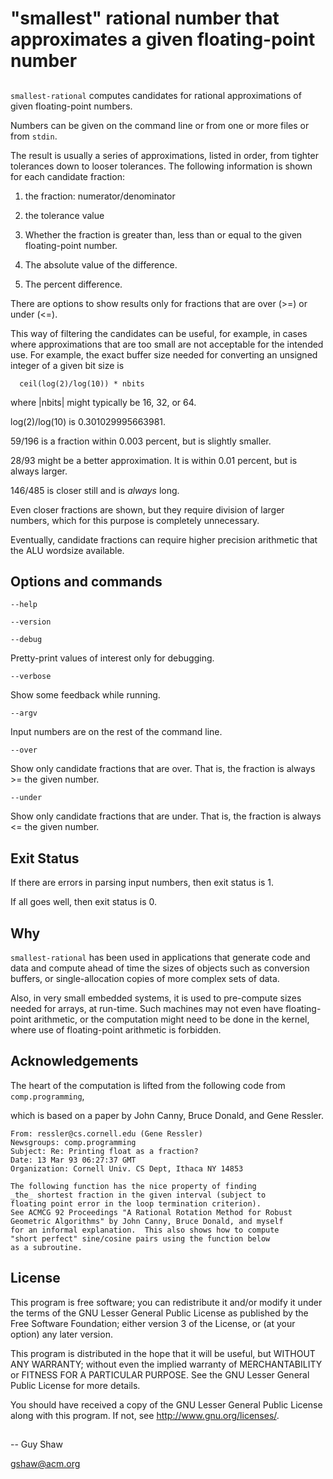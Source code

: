 # "smallest" rational number that approximates a given floating-point number

## 

`smallest-rational` computes candidates for rational approximations
of given floating-point numbers.

Numbers can be given on the command line or from one or more files
or from `stdin`.

The result is usually a series of approximations,
listed in order, from tighter tolerances down to looser tolerances.
The following information is shown for each candidate fraction:

  1. the fraction: numerator/denominator

  2. the tolerance value

  3. Whether the fraction is greater than, less than or equal
to the given floating-point number.

  4. The absolute value of the difference.

  5. The percent difference.

There are options to show results only for fractions that are over
(>=) or under (<=).

This way of filtering the candidates can be useful,
for example, in cases where approximations that are too small
are not acceptable for the intended use.  For example,
the exact buffer size needed for converting an unsigned integer
of a given bit size is

```
  ceil(log(2)/log(10)) * nbits
```

where |nbits| might typically be 16, 32, or 64.

log(2)/log(10) is 0.301029995663981.

59/196 is a fraction within 0.003 percent,
but is slightly smaller.

28/93 might be a better approximation.
It is within 0.01 percent, but is always larger.

146/485 is closer still and is _always_ long.

Even closer fractions are shown, but they require division
of larger numbers, which for this purpose is completely unnecessary.

Eventually, candidate fractions can require higher precision
arithmetic that the ALU wordsize available.


## Options and commands

`--help`

`--version`

`--debug`

Pretty-print values of interest only for debugging.

`--verbose`

Show some feedback while running.

`--argv`

Input numbers are on the rest of the command line.

`--over`

Show only candidate fractions that are over.
That is, the fraction is always >= the given number.

`--under`

Show only candidate fractions that are under.
That is, the fraction is always <= the given number.

## Exit Status

If there are errors in parsing input numbers,
then exit status is 1.

If all goes well, then exit status is 0.

## Why

`smallest-rational` has been used in applications that
generate code and data and compute ahead of time
the sizes of objects such as conversion buffers,
or single-allocation copies of more complex sets of data.

Also, in very small embedded systems,
it is used to pre-compute sizes needed for arrays,
at run-time.  Such machines may not even have
floating-point arithmetic, or the computation
might need to be done in the kernel,
where use of floating-point arithmetic is forbidden.

## Acknowledgements

The heart of the computation is lifted from the following
code from `comp.programming`,

which is based on a paper
by John Canny, Bruce Donald, and Gene Ressler.

```
From: ressler@cs.cornell.edu (Gene Ressler)
Newsgroups: comp.programming
Subject: Re: Printing float as a fraction?
Date: 13 Mar 93 06:27:37 GMT
Organization: Cornell Univ. CS Dept, Ithaca NY 14853

The following function has the nice property of finding
_the_ shortest fraction in the given interval (subject to
floating point error in the loop termination criterion). 
See ACMCG 92 Proceedings "A Rational Rotation Method for Robust
Geometric Algorithms" by John Canny, Bruce Donald, and myself
for an informal explanation.  This also shows how to compute
"short perfect" sine/cosine pairs using the function below
as a subroutine.
```

## License

This program is free software; you can redistribute it and/or modify
it under the terms of the GNU Lesser General Public License as
published by the Free Software Foundation; either version 3 of the
License, or (at your option) any later version.

This program is distributed in the hope that it will be useful,
but WITHOUT ANY WARRANTY; without even the implied warranty of
MERCHANTABILITY or FITNESS FOR A PARTICULAR PURPOSE.  See the GNU
Lesser General Public License for more details.

You should have received a copy of the GNU Lesser General Public License
along with this program.  If not, see <http://www.gnu.org/licenses/>.

##

-- Guy Shaw

   gshaw@acm.org

